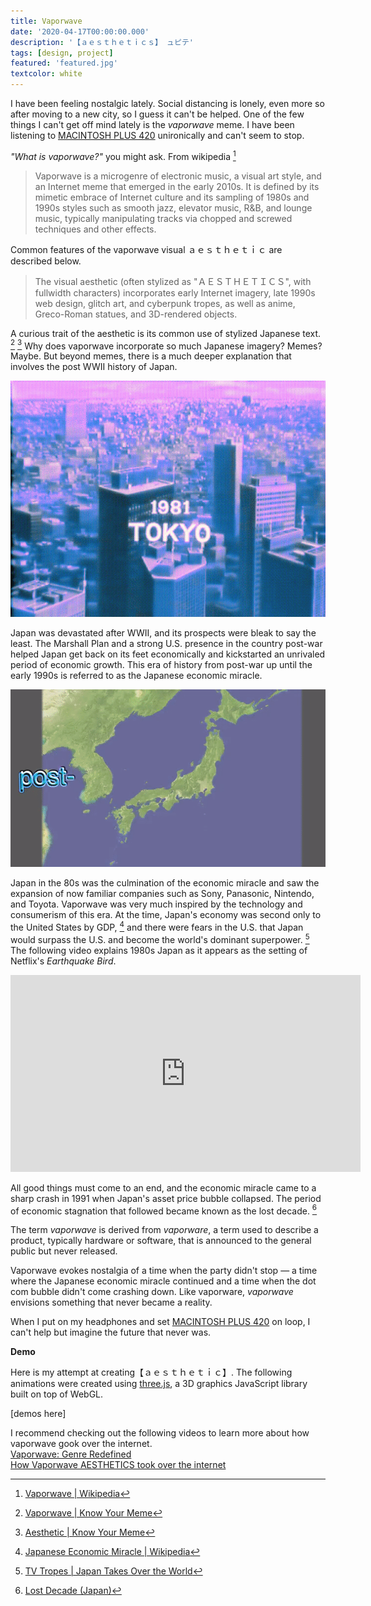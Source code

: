 ```yaml
---
title: Vaporwave
date: '2020-04-17T00:00:00.000'
description: '【ａｅｓｔｈｅｔｉｃｓ】 ュピテ'
tags: [design, project]
featured: 'featured.jpg'
textcolor: white
---
```


I have been feeling nostalgic lately. Social distancing is lonely, even more so
after moving to a new city, so I guess it can't be helped. One of the few
things I can't get off mind lately is the *vaporwave* meme. I have been
listening to [MACINTOSH PLUS 420](https://www.youtube.com/watch?v=aQkPcPqTq4M)
unironically and can't seem to stop.

*"What is vaporwave?"* you might ask. From wikipedia [^1]

> Vaporwave is a microgenre of electronic music, a visual art style, and an
Internet meme that emerged in the early 2010s. It is defined by its mimetic
embrace of Internet culture and its sampling of 1980s and 1990s styles such
as smooth jazz, elevator music, R&B, and lounge music, typically manipulating
tracks via chopped and screwed techniques and other effects.

Common features of the vaporwave visual ａｅｓｔｈｅｔｉｃ are described below.

> The visual aesthetic (often stylized as "ＡＥＳＴＨＥＴＩＣＳ", with fullwidth
characters) incorporates early Internet imagery, late 1990s web design, glitch
art, and cyberpunk tropes, as well as anime, Greco-Roman statues, and
3D-rendered objects.

A curious trait of the aesthetic is its common use of stylized Japanese
text. [^2] [^3] Why does vaporwave incorporate so much Japanese imagery? Memes?
Maybe. But beyond memes, there is a much deeper explanation that involves
the post WWII history of Japan.

![](./vwtokyo.gif)

Japan was devastated after WWII, and its prospects were bleak to say the
least. The Marshall Plan and a strong U.S. presence in the country post-war
helped Japan get back on its feet economically and kickstarted an unrivaled
period of economic growth. This era of history from post-war up until the early
1990s is referred to as the Japanese economic miracle.

![](./economic-miracle.gif)

Japan in the 80s was the culmination of the economic miracle and saw the
expansion of now familiar companies such as Sony, Panasonic, Nintendo,
and Toyota. Vaporwave was very much inspired by the
technology and consumerism of this era. At the time, Japan's economy was
second only to the United States by GDP, [^4] and there were fears in the
U.S. that Japan would surpass the U.S. and become the world's dominant
superpower. [^5] The following video explains 1980s Japan as it appears as the
setting of Netflix's *Earthquake Bird*.

<iframe
  width="560"
  height="315"
  src="https://www.youtube.com/embed/E3rtq7EdXwI"
  frameborder="0"
  allow="accelerometer; autoplay; encrypted-media; gyroscope; picture-in-picture"
  allowfullscreen>
</iframe>

All good things must come to an end, and the economic miracle came to a sharp
crash in 1991 when Japan's asset price bubble collapsed. The period of economic
stagnation that followed became known as the lost decade. [^6]

The term *vaporwave* is derived from *vaporware*, a term used to describe
a product, typically hardware or software, that is announced to the general
public but never released.

Vaporwave evokes nostalgia of a time when the party didn't stop — a time where
the Japanese economic miracle continued and a time when the dot com bubble
didn't come crashing down. Like vaporware, *vaporwave* envisions something that
never became a reality.

When I put on my headphones and set
[MACINTOSH PLUS 420](https://www.youtube.com/watch?v=aQkPcPqTq4M) on loop,
I can't help but imagine the future that never was.

**Demo**

Here is my attempt at creating【﻿ａｅｓｔｈｅｔｉｃ】. The following animations
were created using [three.js](https://threejs.org/), a 3D graphics JavaScript
library built on top of WebGL.

[demos here]

I recommend checking out the following videos to learn more about how vaporwave
gook over the internet.  
[Vaporwave: Genre Redefined](https://www.youtube.com/watch?v=xJwqp0IByto)  
[How Vaporwave AESTHETICS took over the internet](https://www.youtube.com/watch?v=9LQNeLwVaK8)

[^1]: [Vaporwave | Wikipedia](https://en.wikipedia.org/wiki/Vaporwave)
[^2]: [Vaporwave | Know Your Meme](https://knowyourmeme.com/memes/cultures/vaporwave)
[^3]: [Aesthetic | Know Your Meme](https://knowyourmeme.com/memes/aesthetic)
[^4]: [Japanese Economic Miracle | Wikipedia](https://en.wikipedia.org/wiki/Japanese_economic_miracle)
[^5]: [TV Tropes | Japan Takes Over the World](https://tvtropes.org/pmwiki/pmwiki.php/Main/JapanTakesOverTheWorld)
[^6]: [Lost Decade (Japan)](https://en.wikipedia.org/wiki/Lost_Decade_(Japan))
[^7]: [Vaporware | Wikiepdia](https://en.wikipedia.org/wiki/Vaporware)
